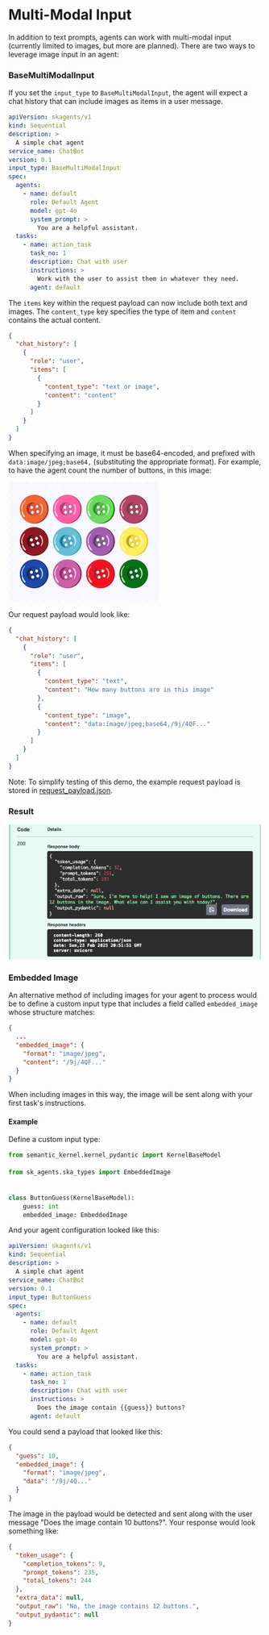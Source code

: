# Multi-Modal Input

In addition to text prompts, agents can work with multi-modal input (currently
limited to images, but more are planned). There are two ways to leverage image
input in an agent:

### BaseMultiModalInput

If you set the `input_type` to `BaseMultiModalInput`, the agent will expect a
chat history that can include images as items in a user message.

```yaml
apiVersion: skagents/v1
kind: Sequential
description: >
  A simple chat agent
service_name: ChatBot
version: 0.1
input_type: BaseMultiModalInput
spec:
  agents:
    - name: default
      role: Default Agent
      model: gpt-4o
      system_prompt: >
        You are a helpful assistant.
  tasks:
    - name: action_task
      task_no: 1
      description: Chat with user
      instructions: >
        Work with the user to assist them in whatever they need.
      agent: default
```

The `items` key within the request payload can now include both text and images.
The `content_type` key specifies the type of item and `content` contains the
actual content.
```json
{
  "chat_history": [
    {
      "role": "user",
      "items": [
        {
          "content_type": "text or image",
          "content": "content"
        }
      ]
    }
  ]
}
```
When specifying an image, it must be base64-encoded, and prefixed with
`data:image/jpeg;base64,` (substituting the appropriate format).  For example,
to have the agent count the number of buttons, in this image:

![buttons](buttons-small.jpeg)

Our request payload would look like:
```json
{
  "chat_history": [
    {
      "role": "user",
      "items": [
        {
          "content_type": "text",
          "content": "How many buttons are in this image"
        },
        {
          "content_type": "image",
          "content": "data:image/jpeg;base64,/9j/4QF..."
        }
      ]
    }
  ]
}
```

Note: To simplify testing of this demo, the example request payload is stored in
[request_payload.json](request_payload.json).

### Result
![demo-8-1.png](../../assets/demo-8-1.png)

### Embedded Image
An alternative method of including images for your agent to process would be to
define a custom input type that includes a field called `embedded_image` whose
structure matches:

```json
{
  ...
  "embedded_image": {
    "format": "image/jpeg",
    "content": "/9j/4QF..."
  }
}
```

When including images in this way, the image will be sent along with your first
task's instructions.

#### Example
Define a custom input type:
```python
from semantic_kernel.kernel_pydantic import KernelBaseModel

from sk_agents.ska_types import EmbeddedImage


class ButtonGuess(KernelBaseModel):
    guess: int
    embedded_image: EmbeddedImage
```

And your agent configuration looked like this:
```yaml
apiVersion: skagents/v1
kind: Sequential
description: >
  A simple chat agent
service_name: ChatBot
version: 0.1
input_type: ButtonGuess
spec:
  agents:
    - name: default
      role: Default Agent
      model: gpt-4o
      system_prompt: >
        You are a helpful assistant.
  tasks:
    - name: action_task
      task_no: 1
      description: Chat with user
      instructions: >
        Does the image contain {{guess}} buttons?
      agent: default
```

You could send a payload that looked like this:
```json
{
  "guess": 10,
  "embedded_image": {
    "format": "image/jpeg",
    "data": "/9j/4Q..."
  }
}
```

The image in the payload would be detected and sent along with the user message
"Does the image contain 10 buttons?". Your response would look something like:
```json
{
  "token_usage": {
    "completion_tokens": 9,
    "prompt_tokens": 235,
    "total_tokens": 244
  },
  "extra_data": null,
  "output_raw": "No, the image contains 12 buttons.",
  "output_pydantic": null
}
```
